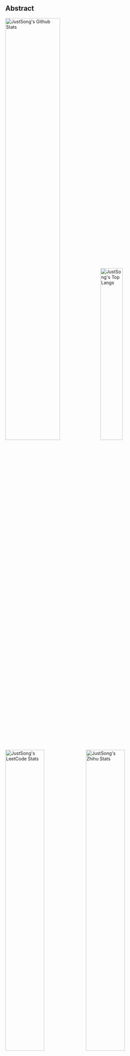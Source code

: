 ## Abstract
<p>
  <img src="https://github-readme-stats.vercel.app/api?username=songquanpeng&show_icons=true&hide_border=true" alt="JustSong's Github Stats" width="58%" />
  <img src="https://github-readme-stats.vercel.app/api/top-langs/?username=songquanpeng&layout=compact&hide_border=true&langs_count=10" alt="JustSong's Top Langs" width="37%" /> 
</p>

<p>
  <img src="https://stats.justsong.cn/api/leetcode/?username=quanpeng&theme=light" alt="JustSong's LeetCode Stats" width="49%" />
  <img src="https://stats.justsong.cn/api/zhihu/?username=songwonderful&theme=light" alt="JustSong's Zhihu Stats" width="49%" /> 
</p>

*Cards provided by [https://github.com/songquanpeng/stats-cards](https://github.com/songquanpeng/stats-cards).*

## Top Projects
|Project|Description|Stars|
|:--|:--|:--|
|[message-pusher](https://github.com/songquanpeng/message-pusher)|搭建专属于你的微信消息推送服务，支持 Markdown，支持发送邮件消息，可以选择部署在 Heroku 上，无需自己的服务器。|`549⭐`|
|[go-file](https://github.com/songquanpeng/go-file)|基于 Go 的文件分享工具，仅单可执行文件，开箱即用，内置图床和视频播放页面. File sharing tool based on Go.|`410⭐`|
|[pronunciation-corrector](https://github.com/songquanpeng/pronunciation-corrector)|拯救你的英语发音，告别因发音错误带来的尴尬！|`85⭐`|
|[stats-cards](https://github.com/songquanpeng/stats-cards)|在 README 中展示你在知乎，GitHub，B 站，LeetCode，掘金，CSDN，牛客等网站的数据，服务部署在 Vercel 上，保证服务稳定。Show your LeetCode & GitHub stats in GitHub Profile.|`85⭐`|
|[blog](https://github.com/songquanpeng/blog)|基于 Node.js 的个人博客系统|`34⭐`|
|[battle-city](https://github.com/songquanpeng/battle-city)|基于 TypeScript 的《坦克大战》的非标准实现。Yet another Battle City implemented in TypeScript.|`21⭐`|
|[microblog](https://github.com/songquanpeng/microblog)|基于 Go 的个人微博客，一个供你闲言碎语的地方|`16⭐`|
|[v2ex-clone](https://github.com/songquanpeng/v2ex-clone)|V2ex 风格的论坛程序. V2ex's Node.js clone.|`16⭐`|
|[L2M-GAN](https://github.com/songquanpeng/L2M-GAN)|Unofficial PyTorch implementation of "L2M-GAN: Learning To Manipulate Latent Space Semantics for Facial Attribute Editing".|`14⭐`|
|[lan-share](https://github.com/songquanpeng/lan-share)|基于 Node.js 的文件分享工具. File sharing tool. |`13⭐`|

## Recent Updates
|Project|Description|Last Update|
|:--|:--|:--|
|[cpp-interview](https://github.com/songquanpeng/cpp-interview)|C++ 面试准备：常考代码实现，阅读资料以及其他资源的汇总|![2022-09-25 15:29:58](https://img.shields.io/badge/2022--09--25-15%3A29%3A58-brightgreen?style=flat-square)|
|[userscripts](https://github.com/songquanpeng/userscripts)|在浏览器中执行的脚本，在终端执行的脚本所在的仓库：https://github.com/songquanpeng/scripts|![2022-09-19 20:43:21](https://img.shields.io/badge/2022--09--19-20%3A43%3A21-brightgreen?style=flat-square)|
|[gofile-cli](https://github.com/songquanpeng/gofile-cli)|[WIP] CLI for Go File|![2022-09-18 21:21:50](https://img.shields.io/badge/2022--09--18-21%3A21%3A50-brightgreen?style=flat-square)|
|[songquanpeng](https://github.com/songquanpeng/songquanpeng)|Automatic update your GitHub readme profile with GitHub Actions.|![2022-09-18 20:38:10](https://img.shields.io/badge/2022--09--18-20%3A38%3A10-brightgreen?style=flat-square)|
|[go-file](https://github.com/songquanpeng/go-file)|基于 Go 的文件分享工具，仅单可执行文件，开箱即用，内置图床和视频播放页面. File sharing tool based on Go.|![2022-09-18 12:43:14](https://img.shields.io/badge/2022--09--18-12%3A43%3A14-brightgreen?style=flat-square)|
|[message-pusher](https://github.com/songquanpeng/message-pusher)|搭建专属于你的微信消息推送服务，支持 Markdown，支持发送邮件消息，可以选择部署在 Heroku 上，无需自己的服务器。|![2022-08-23 11:26:45](https://img.shields.io/badge/2022--08--23-11%3A26%3A45-brightgreen?style=flat-square)|
|[pronunciation-corrector](https://github.com/songquanpeng/pronunciation-corrector)|拯救你的英语发音，告别因发音错误带来的尴尬！|![2022-08-22 23:36:39](https://img.shields.io/badge/2022--08--22-23%3A36%3A39-brightgreen?style=flat-square)|
|[gin-react-template](https://github.com/songquanpeng/gin-react-template)|Template for Gin & React projects.|![2022-08-22 23:26:13](https://img.shields.io/badge/2022--08--22-23%3A26%3A13-brightgreen?style=flat-square)|
|[gofile-launcher](https://github.com/songquanpeng/gofile-launcher)|为 Go File 制作的启动器|![2022-08-11 19:20:31](https://img.shields.io/badge/2022--08--11-19%3A20%3A31-brightgreen?style=flat-square)|
|[blog](https://github.com/songquanpeng/blog)|基于 Node.js 的个人博客系统|![2022-07-30 11:24:23](https://img.shields.io/badge/2022--07--30-11%3A24%3A23-brightgreen?style=flat-square)|



*Last updated on: 2022-09-25 20:38:53*
